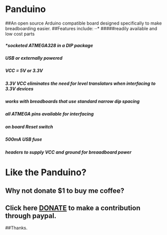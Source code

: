 # Panduino
##An open source Arduino compatible board designed specifically to make breadboarding easier.
##Features include:
⋅⋅* #####readily available and low cost parts
#####  *socketed ATMEGA328 in a DIP package
#####	USB or externally powered
#####	VCC = 5V or 3.3V 
#####	3.3V VCC eliminates the need for level translators when interfacing to 3.3V devices
#####	works with breadboards that use standard narrow dip spacing
#####	all ATMEGA pins available for interfacing
#####	on board Reset switch
#####	500mA USB fuse
#####	headers to supply VCC and ground for breaadboard power	

# Like the Panduino?
## Why not donate $1 to buy me coffee?
## Click here [DONATE](https://nopcode00.blogspot.ca/ "Donate") to make a contribution through paypal.

##Thanks. 
